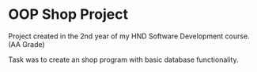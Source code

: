 # OOP Shop Project

Project created in the 2nd year of my HND Software Development course. (AA Grade)

Task was to create an shop program with basic database functionality.